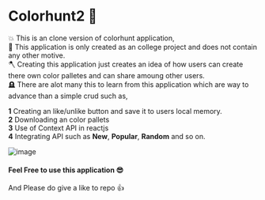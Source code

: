 # Colorhunt2 🎨

💥 This is an clone version of colorhunt application,<br/>
🌴 This application is only created as an college project and does not contain any other motive. <br/>
🪓 Creating this application just creates an idea of how users can create there own color palletes and can share amoung other users.<br/>
🪦 There are alot many this to learn from this application which are way to advance than a simple crud such as,<br/>

**1** Creating an like/unlike button and save it to users local memory. <br/>
**2** Downloading an color pallets <br/>
**3** Use of Context API in reactjs <br/>
**4** Integrating API such as **New**, **Popular**, **Random** and so on.

![image](https://github.com/Geeks-Vegeta/colorhunt2-frontend/assets/89457811/6b32720d-2ae6-40df-b5d4-a4a90a5dbf51)

#### Feel Free to use this application 😎
<p> And Please do give a like to repo 👍 </p>
